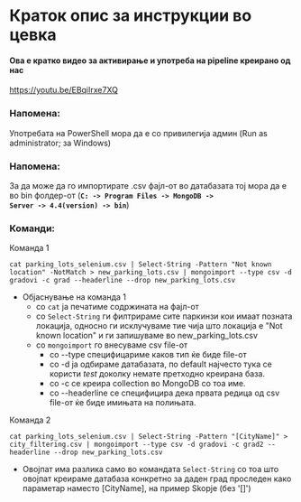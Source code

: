 # Краток опис за инструкции во цевка

#### Ова е кратко видео за активирање и употреба на pipeline креирано од нас
https://youtu.be/EBqiIrxe7XQ
<br>

### Напомена: 
Употребата на PowerShell мора да е со привилегија админ (Run as administrator; за Windows)
### Напомена: 
За да може да го импортирате .csv фајл-от во датабазата тој мора да е во bin фолдер-от (<b><code>C: -> Program Files -> MongoDB -> Server -> 4.4(version) -> bin</code></b>) 

### Команди:
Команда 1
```shell
cat parking_lots_selenium.csv | Select-String -Pattern "Not known location" -NotMatch > new_parking_lots.csv | mongoimport --type csv -d gradovi -c grad --headerline --drop new_parking_lots.csv
```
- Објаснување на команда 1
  - со <code>cat</code> ја печатиме содржината на фајл-от
  - со <code>Select-String</code> ги филтрираме сите паркинзи кои имаат позната локација, односно ги исклучуваме тие чија што локација е "Not known location" и ги запишуваме во new_parking_lots.csv 
  - со <code>mongoimport</code> го внесуваме csv file-от
    - со --type специфицариме каков тип ќе биде file-от
    - со -d ја одбираме датабазата, по default најчесто тука се користи *test* доколку немате претходно креирана база.
    - со -c се креира collection во MongoDB со тоа име.
    - со --headerline се специфицира дека првата редица од csv file-от ќе биде имињата на полињата.
    
Команда 2
```shell
cat parking_lots_selenium.csv | Select-String -Pattern "[CityName]" > city_filtering.csv | mongoimport --type csv -d gradovi -c grad2 --headerline --drop new_parking_lots.csv
```
- Овојпат има разлика само во командата <code>Select-String</code> со тоа што овојпат креираме датабаза конкретно за даден град проследен како параметар наместо [CityName], на пример Skopje (без '[]')

